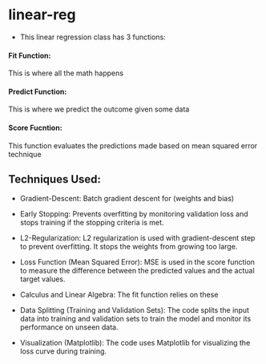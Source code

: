# linear-reg
- This linear regression class has 3 functions:
#### Fit Function:
This is where all the math happens
#### Predict Function:
This is where we predict the outcome given some data
#### Score Fucntion:
This function evaluates the predictions made based on mean squared error technique

## Techniques Used:

- Gradient-Descent: 
Batch gradient descent for (weights and bias)
- Early Stopping: 
Prevents overfitting by monitoring validation loss and stops training if the stopping criteria is met.
- L2-Regularization:
L2 regularization is used with gradient-descent step to prevent overfitting. It stops the weights from growing too large.
- Loss Function (Mean Squared Error):
MSE is used in the score function to measure the difference between the predicted values and the actual target values.
- Calculus and Linear Algebra:
The fit function relies on these
- Data Splitting (Training and Validation Sets): 
The code splits the input data into training and validation sets to train the model and monitor its performance on unseen data.

- Visualization (Matplotlib): 
The code uses Matplotlib for visualizing the loss curve during training.
